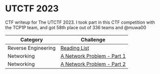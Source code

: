 # UTCTF 2023
CTF writeup for The UTCTF 2023. I took part in this CTF competition with the TCP1P team, and got 58th place out of 336 teams and @muwa00

| Category | Challenge |
| --- | --- |
| Reverse Engineering | [Reading List](/UTCTF%202023/Reading%20List/)
| Networking | [A Network Problem - Part 1](/UTCTF%202023/A%20Network%20Problem%20-%20Part%201/)
| Networking | [A Network Problem - Part 2](/UTCTF%202023/A%20Network%20Problem%20-%20Part%202/)